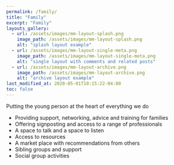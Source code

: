 ```yaml
---
permalink: /family/
title: "Family"
excerpt: "Family"
layouts_gallery:
  - url: /assets/images/mm-layout-splash.png
    image_path: /assets/images/mm-layout-splash.png
    alt: "splash layout example"
  - url: /assets/images/mm-layout-single-meta.png
    image_path: /assets/images/mm-layout-single-meta.png
    alt: "single layout with comments and related posts"
  - url: /assets/images/mm-layout-archive.png
    image_path: /assets/images/mm-layout-archive.png
    alt: "archive layout example"
last_modified_at: 2020-05-01T10:15:22-04:00
toc: false
---
```



Putting the young person at the heart of everything we do

* Providing support, networking, advice and training for families
* Offering signposting and access to a range of professionals
* A space to talk and a space to listen
* Access to resources 
* A market place with recommendations from others
* Sibling groups and support
* Social group activities
